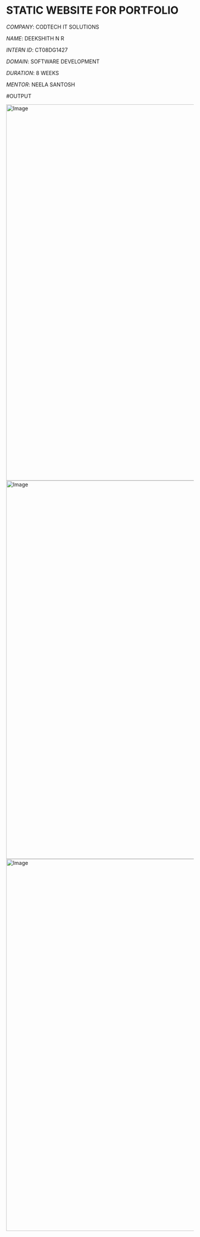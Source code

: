 # STATIC WEBSITE FOR PORTFOLIO

*COMPANY*: CODTECH IT SOLUTIONS

*NAME*: DEEKSHITH N R

*INTERN ID*: CT08DG1427

*DOMAIN*: SOFTWARE DEVELOPMENT

*DURATION*: 8 WEEKS

*MENTOR*: NEELA SANTOSH

#OUTPUT

<img width="1919" height="1011" alt="Image" src="https://github.com/user-attachments/assets/9ac28983-f30d-407b-9c14-c9b7678973b1" />

<img width="1919" height="1017" alt="Image" src="https://github.com/user-attachments/assets/035d7bbe-cc65-46ed-8af9-8049c0efe880" />

<img width="1919" height="1000" alt="Image" src="https://github.com/user-attachments/assets/dcddcfe0-516e-4d40-83d0-f78cfb2fac90" />
